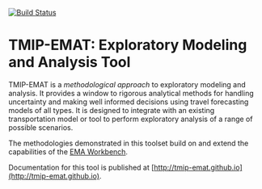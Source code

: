 [![Build Status](https://travis-ci.org/tmip-emat/tmip-emat.svg?branch=master)](https://travis-ci.org/tmip-emat/tmip-emat)

# TMIP-EMAT: Exploratory Modeling and Analysis Tool

TMIP-EMAT is a *methodological approach* to exploratory modeling and analysis.
It provides a window to rigorous analytical methods for handling uncertainty
and making well informed decisions using travel forecasting models of all
types. It is designed to integrate with an existing transportation model or
tool to perform exploratory analysis of a range of possible scenarios.

The methodologies demonstrated in this toolset build on and extend the
capabilities of the [EMA Workbench](https://github.com/quaquel/EMAworkbench).

Documentation for this tool is published at 
[http://tmip-emat.github.io](http://tmip-emat.github.io).
